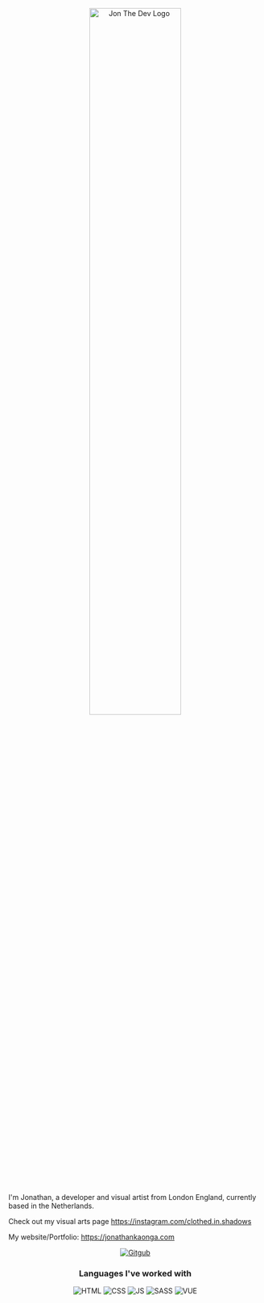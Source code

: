 <p align="center">
  <a href="https://github.com/jonthedev"><img src="" alt="Jon The Dev Logo" width="60%"></a>
</p>
  
I'm Jonathan, a developer and visual artist from London England, currently based in the Netherlands.

Check out my visual arts page https://instagram.com/clothed.in.shadows

My website/Portfolio: https://jonathankaonga.com
<p align="center">
 <a href="https://github.com/jonthedev"><img src="https://img.shields.io/badge/GitHub-100000?style=for-the-badge&logo=github&logoColor=white" alt="Gitgub"></a>
</p>

<h3 align="center">Languages I've worked with</h3>
<p align="center">
  <img src="https://img.shields.io/badge/HTML5-E34F26?style=for-the-badge&logo=html5&logoColor=white" alt="HTML">
  <img src="https://img.shields.io/badge/CSS-239120?&style=for-the-badge&logo=css3&logoColor=white" alt="CSS">
  <img src="https://img.shields.io/badge/JavaScript-323330?style=for-the-badge&logo=javascript&logoColor=F7DF1E" alt="JS">
  <img src="https://img.shields.io/badge/Sass-CC6699?style=for-the-badge&logo=sass&logoColor=white" alt="SASS">
  <img src="https://img.shields.io/badge/Vue-42b883?style=for-the-badge&logo=vue&logoColor=white" alt="VUE">
</p>

